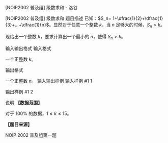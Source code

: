 



[NOIP2002 普及组] 级数求和 - 洛谷














[NOIP2002 普及组] 级数求和
题目描述
已知：$S_n= 1+\dfrac{1}{2}+\dfrac{1}{3}+…+\dfrac{1}{n}$。显然对于任意一个整数 $k$，当 $n$ 足够大的时候，$S_n>k$。

现给出一个整数 $k$，要求计算出一个最小的 $n$，使得 $S_n>k$。

输入输出格式
输入格式

一个正整数 $k$。

输出格式

一个正整数 $n$。
输入输出样例
输入样例 #1
1

输出样例 #1
2

说明
**【数据范围】**

对于 $100\%$ 的数据，$1\le k \le 15$。

**【题目来源】**

NOIP 2002 普及组第一题






